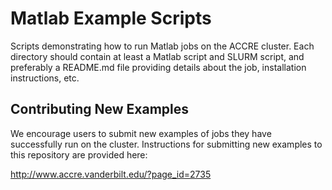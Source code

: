 # Matlab Example Scripts

Scripts demonstrating how to run Matlab jobs on the 
ACCRE cluster. Each directory should contain at least
a Matlab script and SLURM script, and preferably a README.md
file providing details about the job, installation instructions,
etc.

Contributing New Examples
-------------------------

We encourage users to submit new examples of jobs they have
successfully run on the cluster. Instructions for submitting
new examples to this repository are provided here:

http://www.accre.vanderbilt.edu/?page_id=2735